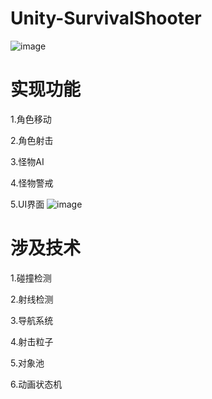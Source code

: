 # Unity-SurvivalShooter
![image](https://github.com/Lemo1925/Unity-SurvivalShooter/assets/76551325/18c6d2c8-8d1d-4e8d-b9c9-1f9041484f19)

# 实现功能

1.角色移动

2.角色射击

3.怪物AI

4.怪物警戒

5.UI界面
![image](https://github.com/Lemo1925/Unity-SurvivalShooter/assets/76551325/26cd5f6e-8731-42a9-8842-2020101a0704)

# 涉及技术

1.碰撞检测

2.射线检测

3.导航系统

4.射击粒子

5.对象池

6.动画状态机
